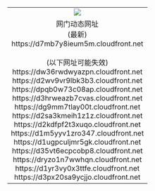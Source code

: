 ﻿<table>
  <tr></tr>
  <tr><td colspan=2 align=center><img src="https://d7mb7y8ieum5m.cloudfront.net/Up/oGate.jpg" /></td></tr>
  <tr><td colspan=2 align=center>网门动态网址<br/>(最新)
<br>https://d7mb7y8ieum5m.cloudfront.net
<br/><br/>(以下网址可能失效)
<br>https://dw36rwdwyazpn.cloudfront.net
<br>https://d2wv9vr9lbk3b3.cloudfront.net
<br>https://dpqb0w73c08ap.cloudfront.net
<br>https://d3hrweazb7cvas.cloudfront.net
<br>https://dg9mm7tlay00t.cloudfront.net
<br>https://d2sa3kmeih1z1z.cloudfront.net
<br>https://d2kdfpf2t3xuqo.cloudfront.net
<br>https://d1m5yyv1zro347.cloudfront.net
<br>https://d1ugpculjmr5gk.cloudfront.net
<br>https://d35vt6ecpcobp8.cloudfront.net
<br>https://dryzo1n7wwhqn.cloudfront.net
<br>https://d1yr3vy0x3ttfe.cloudfront.net
<br>https://d3px20sa9ycjjo.cloudfront.net
    </td>
  </tr>
</table>
